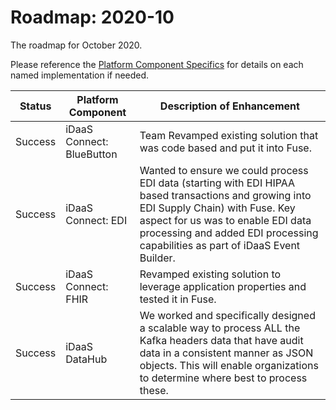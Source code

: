 # Roadmap: 2020-10
The roadmap for October 2020.

Please reference the [Platform Component Specifics](../Design/PlatformComponents.md) for details on each named implementation if needed.

| Status | Platform Component   | Description of Enhancement|
|---|---|---|
|Success|iDaaS Connect: BlueButton| Team Revamped existing solution that was code based and put it into Fuse.|
|Success|iDaaS Connect: EDI|Wanted to ensure we could process EDI data (starting with EDI HIPAA based transactions and growing into EDI Supply Chain) with Fuse. Key aspect for us was to enable EDI data processing and added EDI processing capabilities as part of iDaaS Event Builder.|
|Success|iDaaS Connect: FHIR|Revamped existing solution to leverage application properties and tested it in Fuse.|
|Success|iDaaS DataHub| We worked and specifically designed a scalable way to process ALL the Kafka headers data that have audit data in a consistent manner as JSON objects. This will enable organizations to determine where best to process these.|
